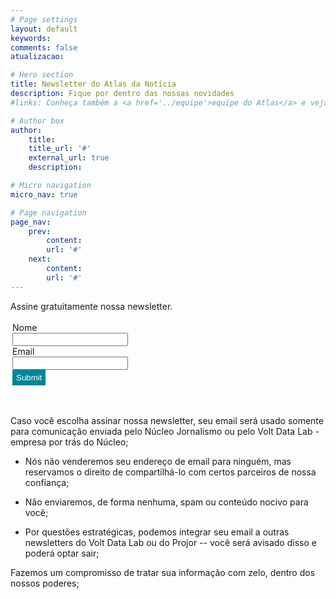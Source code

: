 ```yaml
---
# Page settings
layout: default
keywords:
comments: false
atualizacao:

# Hero section
title: Newsletter do Atlas da Notícia
description: Fique por dentro das nossas novidades
#links: Conheça também a <a href='../equipe'>equipe do Atlas</a> e veja nossas <a href='../estatisticas'>análises</a>

# Author box
author:
    title:
    title_url: '#'
    external_url: true
    description:

# Micro navigation
micro_nav: true

# Page navigation
page_nav:
    prev:
        content:
        url: '#'
    next:
        content:
        url: '#'
---
```


Assine gratuitamente nossa newsletter.

<form style="padding:3px;text-align:left;" action="https://sendy.voltdata.info/subscribe" method="POST" accept-charset="utf-8">
	<label for="name">Nome</label><br/>
	<input type="text" name="name" id="name"/>
	<br/>
	<label for="email">Email</label><br/>
	<input type="email" name="email" id="email"/><br/><div style="display:none;">
	<label for="hp">HP</label><br/>
	<input type="text" name="hp" id="hp"/>
	</div>
	<input type="hidden" name="list" value="7Hx5O7QmgeoWG6M2WVTmkg"/>
	<input type="hidden" name="subform" value="yes"/>
	<input style="border:none;height:25px;background-color:#008596 !important;color:#fff !important;cursor:pointer" type="submit" name="submit" id="submit" placeholder="Receber"/>
</form>

<br>

Caso você escolha assinar nossa newsletter, seu email será usado somente para comunicação enviada pelo Núcleo Jornalismo ou pelo Volt Data Lab - empresa por trás do Núcleo;

- Nós não venderemos seu endereço de email para ninguém, mas reservamos o direito de compartilhá-lo com certos parceiros de nossa confiança;
- Não enviaremos, de forma nenhuma, spam ou conteúdo nocivo para você;

- Por questões estratégicas, podemos integrar seu email a outras newsletters do Volt Data Lab ou do Projor -- você será avisado disso e poderá optar sair;

Fazemos um compromisso de tratar sua informação com zelo, dentro dos nossos poderes;
